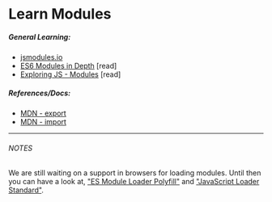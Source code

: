 # Learn Modules

##### General Learning:

* [jsmodules.io](http://jsmodules.io/)
* [ES6 Modules in Depth](https://ponyfoo.com/articles/es6-modules-in-depth) [read]
* [Exploring JS - Modules](http://exploringjs.com/es6/ch_modules.html#ch_modules) [read]

##### References/Docs:

* [MDN - export](https://developer.mozilla.org/en-US/docs/Web/JavaScript/Reference/Statements/export)
* [MDN - import](https://developer.mozilla.org/en-US/docs/Web/JavaScript/Reference/Statements/import)

***

###### NOTES

We are still waiting on a support in browsers for loading modules. Until then you can have a look at, ["ES Module Loader Polyfill"](https://github.com/ModuleLoader/es-module-loader) and ["JavaScript Loader Standard"](https://whatwg.github.io/loader/).





















 






